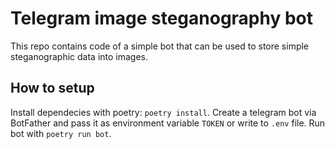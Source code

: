 # Telegram image steganography bot

This repo contains code of a simple bot that can be used to store simple steganographic data into images.

## How to setup

Install dependecies with poetry: `poetry install`. Create a telegram bot via BotFather and pass it as environment variable `TOKEN` or write to `.env` file. Run bot with `poetry run bot`.
